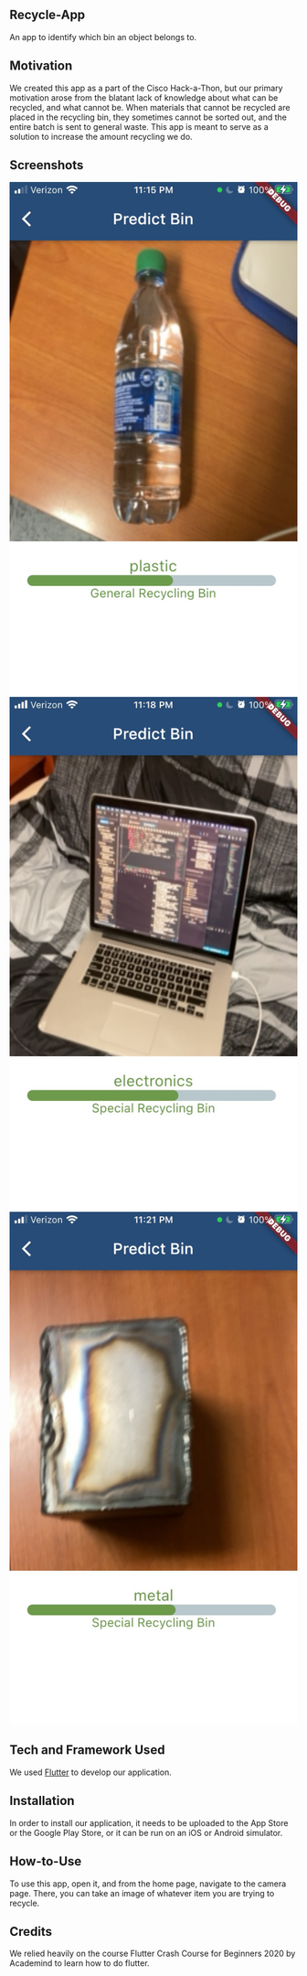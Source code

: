## Recycle-App
An app to identify which bin an object belongs to.
## Motivation
We created this app as a part of the Cisco Hack-a-Thon, but our primary motivation arose from the blatant lack of knowledge about what can be recycled, and what cannot be. When materials that cannot be recycled are placed in the recycling bin, they sometimes cannot be sorted out, and the entire batch is sent to general waste. This app is meant to serve as a solution to increase the amount recycling we do.
## Screenshots 
![Plastic Page](recycle_app/assets/images/plastic.jpg)
![Electronics Page](recycle_app/assets/images/electronics.jpg)
![Metal Page](recycle_app/assets/images/metal.jpg)
## Tech and Framework Used
We used [Flutter](https://flutter.dev/) to develop our application.
## Installation
In order to install our application, it needs to be uploaded to the App Store or the Google Play Store, or it can be run on an iOS or Android simulator.
## How-to-Use
To use this app, open it, and from the home page, navigate to the camera page. There, you can take an image of whatever item you are trying to recycle.
## Credits
We relied heavily on the course Flutter Crash Course for Beginners 2020 by Academind to learn how to do flutter.